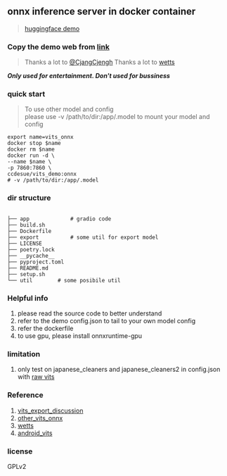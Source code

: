 ## onnx inference server in docker container
> [huggingface demo](https://huggingface.co/spaces/ccds/19_onnx) 

### Copy the demo web from [link](https://huggingface.co/spaces/skytnt/moe-japanese-tts/tree/main) 
> Thanks a lot to [@CjangCjengh](https://github.com/CjangCjengh)
> Thanks a lot to [wetts](https://github.com/wenet-e2e/wetts)

***Only used for entertainment.
Don't used for bussiness***

### quick start 
> To use other model and config<br> please use -v /path/to/dir:/app/.model to mount your model and config

```shell
export name=vits_onnx
docker stop $name
docker rm $name
docker run -d \
--name $name \
-p 7860:7860 \
ccdesue/vits_demo:onnx
# -v /path/to/dir:/app/.model
```




### dir structure
```

├── app             # gradio code 
├── build.sh
├── Dockerfile      
├── export          # some util for export model
├── LICENSE
├── poetry.lock
├── __pycache__
├── pyproject.toml
├── README.md
├── setup.sh
└── util        # some posibile util 

```

### Helpful info
1. please read the source code to better understand
2. refer to the demo config.json to tail to your own model config
3. refer the dockerfile 
4. to use gpu, please install onnxruntime-gpu

### limitation
1. only  test  on japanese_cleaners and japanese_cleaners2 in config.json with  [raw vits](https://github.com/jaywalnut310/vits) 



### Reference
1. [vits_export_discussion](https://github.com/MasayaKawamura/MB-iSTFT-VITS/issues/8)
2. [other_vits_onnx](https://github.com/NaruseMioShirakana/VitsOnnx)
3. [wetts](https://github.com/wenet-e2e/wetts)
4. [android_vits](https://github.com/weirdseed/Vits-Android-ncnn)

### license 
GPLv2
